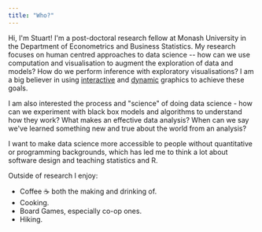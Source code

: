 ```yaml
---
title: "Who?"
---
```


Hi, I'm Stuart! I'm a post-doctoral research fellow at Monash University in the Department of Econometrics and Business Statistics. My research focuses on 
human centred approaches to data science -- how can we 
use computation and visualisation to augment the exploration of data and models? How do we perform inference with exploratory visualisations? 
I am a big believer in using [interactive](https://github.com/vegawidget/virgo) and [dynamic](https://github.com/ggobi/tourr) graphics to achieve these goals.

I am also interested the process and "science" of doing data science - how can
we experiment with black box models and algorithms to understand how they work? What makes an effective data analysis? When can we say we've learned something new and true about the world from an analysis?

I want to make data science more accessible to people
without quantitative or programming backgrounds, which has led me to think
a lot about software design and teaching statistics and R.

Outside of research I enjoy:

* Coffee :coffee: both the making and drinking of.
* Cooking.  
* Board Games, especially co-op ones.
* Hiking.
